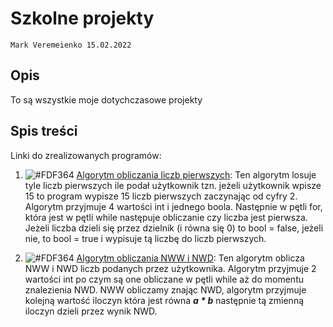 # Szkolne projekty

`Mark Veremeienko 15.02.2022`

## Opis

To są wszystkie moje dotychczasowe projekty

## Spis treści

Linki do zrealizowanych programów:

1. ![#FDF364](https://via.placeholder.com/15/FDF364/000000?text=+) [Algorytm obliczania liczb pierwszych](https://github.com/Joesepph/Repo-main/blob/main/Algorytm%20liczb%20pierwszych/Algorytm%20liczb%20pierwszych.cpp): Ten algorytm losuje tyle liczb pierwszych ile podał użytkownik tzn. jeżeli użytkownik wpisze 15 to program wypisze 15 liczb pierwszych zaczynając od cyfry 2. Algorytm przyjmuje 4 wartości int i jednego boola. Następnie w pętli for, która jest w pętli while następuje obliczanie czy liczba jest pierwsza. Jeżeli liczba dzieli się przez dzielnik (i równa się 0) to bool = false, jeżeli nie, to bool = true i wypisuje tą liczbę do liczb pierwszych.

3. ![#FDF364](https://via.placeholder.com/15/FDF364/000000?text=+) [Algorytm obliczania NWW i NWD](https://github.com/Joesepph/Repo-main/blob/main/Obliczanie_NWW_i_NWD/Obliczanie_NWW_i_NWD.cpp): Ten algorytm oblicza NWW i NWD liczb podanych przez użytkownika. Algorytm przyjmuje 2 wartości int po czym są one obliczane w pętli while aż do momentu znalezienia NWD. NWW obliczamy znając NWD, algorytm przyjmuje kolejną wartość iloczyn która jest równa ***a * b*** następnie tą zmienną iloczyn dzieli przez wynik NWD.
